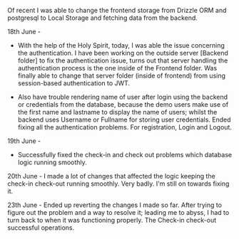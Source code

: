 Of recent I was able to change the frontend storage from Drizzle ORM and postgresql to Local Storage and fetching data from the backend.


18th June - 
- With the help of the Holy Spirit, today, I was able the issue concerning the authentication. I have been working on the outside server [Backend folder] to fix the authentication issue, turns out that server handling the authentication process is the one inside of the Frontend folder. Was finally able to change that server folder (inside of frontend) from using session-based authentication to JWT.

- Also have trouble rendering name of user after login using the backend or credentials from the database, because the demo users make use of the first name and lastname to display the name of users; whilst the backend uses Username or Fullname for storing user credentials. Ended fixing all the authentication problems. For registration, Login and Logout.


19th June -
- Successfully fixed the check-in and check out problems which database logic running smoothly.

20th June - I made a lot of changes that affected the logic keeping the check-in check-out running smoothly. Very badly. I'm still on towards fixing it. 

23th June - 
Ended up reverting the changes I made so far. After trying to figure out the problem and a way to resolve it; leading me to abyss, I had to turn back to when it was functioning properly. The Check-in check-out successful operations.
